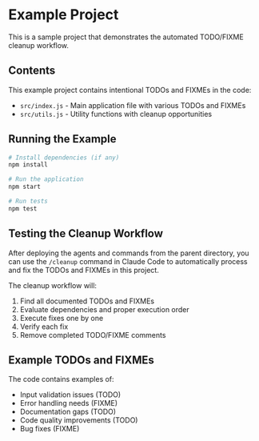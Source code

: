 # Example Project

This is a sample project that demonstrates the automated TODO/FIXME cleanup workflow.

## Contents

This example project contains intentional TODOs and FIXMEs in the code:

- `src/index.js` - Main application file with various TODOs and FIXMEs
- `src/utils.js` - Utility functions with cleanup opportunities

## Running the Example

```bash
# Install dependencies (if any)
npm install

# Run the application
npm start

# Run tests
npm test
```

## Testing the Cleanup Workflow

After deploying the agents and commands from the parent directory, you can use the `/cleanup` command in Claude Code to automatically process and fix the TODOs and FIXMEs in this project.

The cleanup workflow will:
1. Find all documented TODOs and FIXMEs
2. Evaluate dependencies and proper execution order
3. Execute fixes one by one
4. Verify each fix
5. Remove completed TODO/FIXME comments

## Example TODOs and FIXMEs

The code contains examples of:
- Input validation issues (TODO)
- Error handling needs (FIXME)
- Documentation gaps (TODO)
- Code quality improvements (TODO)
- Bug fixes (FIXME)
